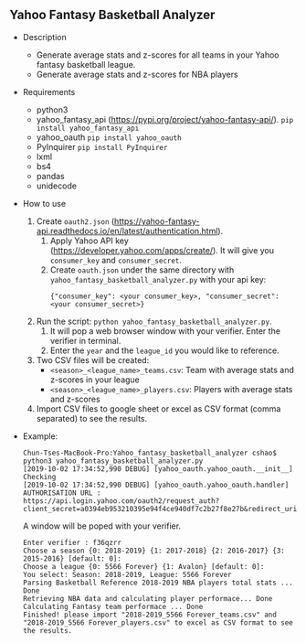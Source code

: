 ## Yahoo Fantasy Basketball Analyzer

* Description  
  * Generate average stats and z-scores for all teams in your Yahoo fantasy basketball league.
  * Generate average stats and z-scores for NBA players

* Requirements
  * python3
  * yahoo_fantasy_api (https://pypi.org/project/yahoo-fantasy-api/).
    ```pip install yahoo_fantasy_api```
  * yahoo_oauth
    ```pip install yahoo_oauth```
  * PyInquirer
    ```pip install PyInquirer```
  * lxml
  * bs4
  * pandas
  * unidecode

* How to use
  1. Create `oauth2.json` (https://yahoo-fantasy-api.readthedocs.io/en/latest/authentication.html).
     1. Apply Yahoo API key (https://developer.yahoo.com/apps/create/). It will give you `consumer_key` and `consumer_secret`.
     2. Create `oauth.json` under the same directory with `yahoo_fantasy_basketball_analyzer.py` with your api key:
        ```
        {"consumer_key": <your consumer_key>, "consumer_secret": <your consumer_secret>}
        ```
  2. Run the script: `python yahoo_fantasy_basketball_analyzer.py`.
     1. It will pop a web browser window with your verifier. Enter the verifier in terminal.
     2. Enter the `year` and the `league_id` you would like to reference.
  3. Two CSV files will be created:
     * `<season>_<league_name>_teams.csv`: Team with average stats and z-scores in your league
     * `<season>_<league_name>_players.csv`: Players with average stats and z-scores
  4. Import CSV files to google sheet or excel as CSV format (comma separated) to see the results.

* Example:
  ```
  Chun-Tses-MacBook-Pro:Yahoo_fantasy_basketball_analyzer cshao$ python3 yahoo_fantasy_basketball_analyzer.py
  [2019-10-02 17:34:52,990 DEBUG] [yahoo_oauth.yahoo_oauth.__init__] Checking
  [2019-10-02 17:34:52,990 DEBUG] [yahoo_oauth.yahoo_oauth.handler] AUTHORISATION URL :  https://api.login.yahoo.com/oauth2/request_auth?client_secret=a0394eb953210395e94f4ce940df7c2b27f8e27b&redirect_uri=oob&response_type=code&client_id=dj0yJmk9Y2t1Q0FzSUx5S2YxJmQ9WVdrOVZFdzJZbmgwTkhVbWNHbzlNQS0tJnM9Y29uc3VtZXJzZWNyZXQmc3Y9MCZ4PThj
  ```
  A window will be poped with your verifier.
  ```
  Enter verifier : f36qzrr
  Choose a season {0: 2018-2019} {1: 2017-2018} {2: 2016-2017} {3: 2015-2016} [default: 0]:
  Choose a league {0: 5566 Forever} {1: Avalon} [default: 0]:
  You select: Season: 2018-2019, League: 5566 Forever
  Parsing Basketball Reference 2018-2019 NBA players total stats ... Done
  Retrieving NBA data and calculating player performace... Done
  Calculating Fantasy team performace ... Done
  Finished! please import "2018-2019_5566 Forever_teams.csv" and "2018-2019_5566 Forever_players.csv" to excel as CSV format to see the results.
  ```
